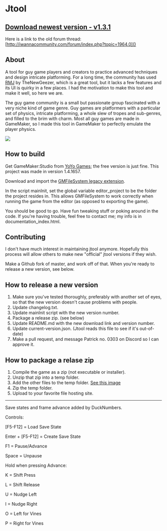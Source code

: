 Jtool
===

[Download newest version - v1.3.1](TODO)
---

Here is a link to the old forum thread: [http://iwannacommunity.com/forum/index.php?topic=1964.0]()

About
---

A tool for guy game players and creators to practice advanced techniques and design intricate platforming. For a long time, the community has used <a href="http://delicious-fruit.com/ratings/game_details.php?id=12455">RMJ</a> by TheNewGeezer, which is a great tool, but it lacks a few features and its UI is quirky in a few places. I had the motivation to make this tool and make it well, so here we are.

The guy game community is a small but passionate group fascinated with a very niche kind of game genre. Guy games are platformers with a particular set of physics, intricate platforming, a whole slew of tropes and sub-genres, and filled to the brim with charm. Most all guy games are made in GameMaker, so I made this tool in GameMaker to perfectly emulate the player physics.

![](http://i.imgur.com/nhoLqV1.png)

How to build
---
Get GameMaker:Studio from <a href="http://www.yoyogames.com/">YoYo Games</a>; the free version is just fine. This project was made in version 1.4.1657.

Download and import the <a href="http://gmc.yoyogames.com/index.php?showtopic=567528">GMFileSystem legacy extension</a>.

In the script mainInit, set the global variable editor_project to be the folder the project resides in. This allows GMFileSystem to work correctly when running the game from the editor (as opposed to exporting the game).

You should be good to go. Have fun tweaking stuff or poking around in the code. If you're having trouble, feel free to contact me; my info is in documentation_index.html.

Contributing
---
I don't have much interest in maintaining jtool anymore. Hopefully this process
will allow others to make new "official" jtool versions if they wish.

Make a Github fork of master, and work off of that. When you're ready to
release a new version, see below.

How to release a new version
---
1. Make sure you've tested thoroughly, preferably with another set of eyes,
so that the new version doesn't cause problems with people.
2. Update changelog.txt.
3. Update mainInit script with the new version number.
4. Package a release zip. (see below)
5. Update README.md with the new download link and version number.
6. Update current-version.json. (Jtool reads this file to see if it's
out-of-date)
7. Make a pull request, and message Patrick no. 0303 on Discord so I can
approve it.

How to package a relase zip
---
1. Compile the game as a zip (not executable or installer).
2. Unzip that zip into a temp folder.
3. Add the other files to the temp folder.
[See this image](https://i.imgur.com/2jeg6OW.png)
4. Zip the temp folder.
5. Upload to your favorite file hosting site.

---

Save states and frame advance added by DuckNumbers.

Controls: 

[F5-F12] = Load Save State
 
Enter + [F5-F12] = Create Save State

F1 = Pause/Advance

Space = Unpause

Hold when pressing Advance:

K = Shift Press

L = Shift Release

U = Nudge Left

I = Nudge Right

O = Left for Vines

P = Right for Vines
